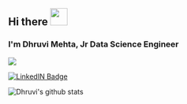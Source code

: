 ## Hi there <img src="https://raw.githubusercontent.com/MartinHeinz/MartinHeinz/master/wave.gif" width="35px">

### I'm Dhruvi Mehta, Jr Data Science Engineer

![](https://komarev.com/ghpvc/?username=dhruviemehta&label=View+Counter)

[![LinkedIN Badge](https://img.shields.io/badge/LinkdeIN-Dhruvi-blue)](https://www.linkedin.com/in/dhruviee/) 

![Dhruvi's github stats](https://github-readme-stats.vercel.app/api?username=dhruviemehta&theme=nightowl&show_icons=true)
